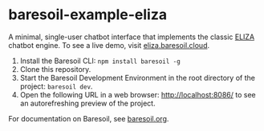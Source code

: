 # baresoil-example-eliza

A minimal, single-user chatbot interface that implements the classic
[ELIZA](https://en.wikipedia.org/wiki/ELIZA) chatbot engine. To see a live demo, visit [eliza.baresoil.cloud](https://eliza.baresoil.cloud/).

  1. Install the Baresoil CLI: `npm install baresoil -g`
  2. Clone this repository.
  3. Start the Baresoil Development Environment in the root directory of the project: `baresoil dev`.
  4. Open the following URL in a web browser: [http://localhost:8086/](http://localhost:8086) to see an autorefreshing preview of the project.

For documentation on Baresoil, see [baresoil.org](https://www.baresoil.org/).

